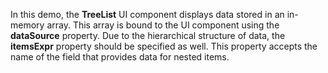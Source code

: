 In&nbsp;this demo, the **TreeList** UI component displays data stored in&nbsp;an&nbsp;in-memory array. This array is&nbsp;bound to&nbsp;the UI component using the **dataSource** property. Due to&nbsp;the hierarchical structure of&nbsp;data, the **itemsExpr** property should be&nbsp;specified as&nbsp;well. This property accepts the name of&nbsp;the field that provides data for nested items.